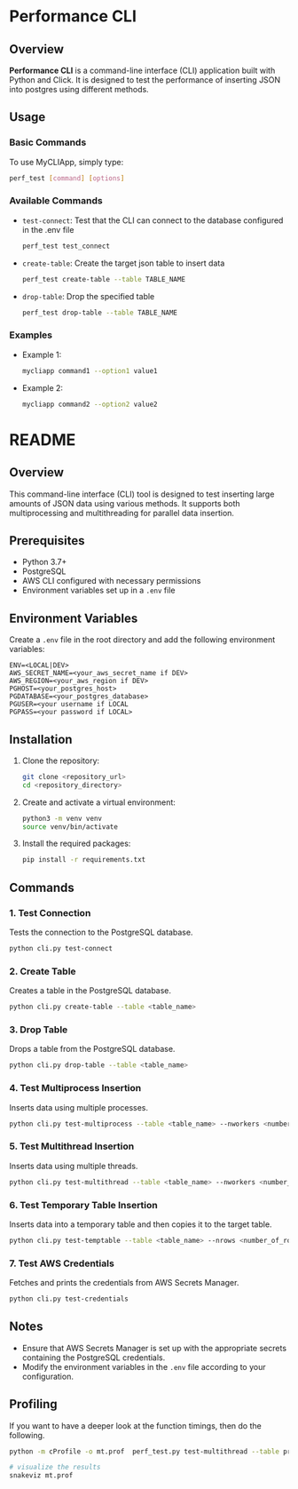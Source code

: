 # Performance CLI

## Overview

**Performance CLI** is a command-line interface (CLI) application built with Python and Click. It is designed to test the performance of inserting JSON into postgres using different methods. 

## Usage

### Basic Commands

To use MyCLIApp, simply type:

```bash
perf_test [command] [options]
```

### Available Commands

- `test-connect`: Test that the CLI can connect to the database configured in the .env file

  ```bash
  perf_test test_connect
  ```
- `create-table`: Create the target json table to insert data

  ```bash
  perf_test create-table --table TABLE_NAME
  ```
- `drop-table`: Drop the specified table

  ```bash
  perf_test drop-table --table TABLE_NAME
  ```


### Examples

- Example 1:
  ```bash
  mycliapp command1 --option1 value1
  ```
- Example 2:
  ```bash
  mycliapp command2 --option2 value2
  ```





# README

## Overview

This command-line interface (CLI) tool is designed to test inserting large amounts of JSON data using various methods. It supports both multiprocessing and multithreading for parallel data insertion.

## Prerequisites

- Python 3.7+
- PostgreSQL
- AWS CLI configured with necessary permissions
- Environment variables set up in a `.env` file

## Environment Variables

Create a `.env` file in the root directory and add the following environment variables:

```
ENV=<LOCAL|DEV>
AWS_SECRET_NAME=<your_aws_secret_name if DEV>
AWS_REGION=<your_aws_region if DEV>
PGHOST=<your_postgres_host>
PGDATABASE=<your_postgres_database>
PGUSER=<your username if LOCAL
PGPASS=<your password if LOCAL>
```

## Installation

1. Clone the repository:
   ```sh
   git clone <repository_url>
   cd <repository_directory>
   ```

2. Create and activate a virtual environment:
   ```sh
   python3 -m venv venv
   source venv/bin/activate
   ```

3. Install the required packages:
   ```sh
   pip install -r requirements.txt
   ```

## Commands

### 1. Test Connection

Tests the connection to the PostgreSQL database.

```sh
python cli.py test-connect
```

### 2. Create Table

Creates a table in the PostgreSQL database.

```sh
python cli.py create-table --table <table_name>
```

### 3. Drop Table

Drops a table from the PostgreSQL database.

```sh
python cli.py drop-table --table <table_name>
```

### 4. Test Multiprocess Insertion

Inserts data using multiple processes.

```sh
python cli.py test-multiprocess --table <table_name> --nworkers <number_of_workers> --nrows <number_of_rows> --batch-size <batch_size> --json-kbs <json_size_in_kilobytes> --method <batch_or_copy>
```

### 5. Test Multithread Insertion

Inserts data using multiple threads.

```sh
python cli.py test-multithread --table <table_name> --nworkers <number_of_workers> --nrows <number_of_rows> --batch-size <batch_size> --json-kbs <json_size_in_kilobytes> --method <batch_or_copy>
```

### 6. Test Temporary Table Insertion

Inserts data into a temporary table and then copies it to the target table.

```sh
python cli.py test-temptable --table <table_name> --nrows <number_of_rows> --batch-size <batch_size> --json-kbs <json_size_in_kilobytes> --method <batch_or_copy>
```

### 7. Test AWS Credentials

Fetches and prints the credentials from AWS Secrets Manager.

```sh
python cli.py test-credentials
```

## Notes

- Ensure that AWS Secrets Manager is set up with the appropriate secrets containing the PostgreSQL credentials.
- Modify the environment variables in the `.env` file according to your configuration.


## Profiling 
If you want to have a deeper look at the function timings, then do the following. 

```sh
python -m cProfile -o mt.prof  perf_test.py test-multithread --table processes --nrows 100000 --json-kbs 10 --batch-size 1000  

# visualize the results
snakeviz mt.prof

```
